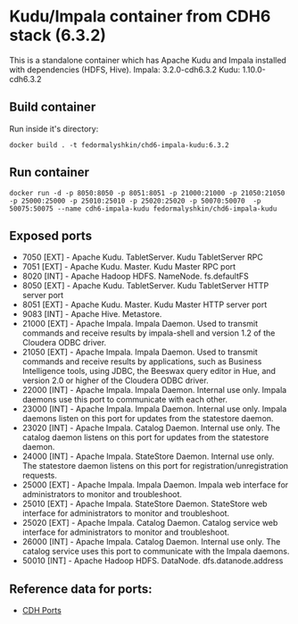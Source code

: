 # Kudu/Impala container from CDH6 stack (6.3.2)

This is a standalone container which has Apache Kudu and Impala installed with dependencies (HDFS, Hive).
Impala: 3.2.0-cdh6.3.2
Kudu: 1.10.0-cdh6.3.2

## Build container

Run inside it's directory:
```shell
docker build . -t fedormalyshkin/chd6-impala-kudu:6.3.2
```

## Run container

```shell
docker run -d -p 8050:8050 -p 8051:8051 -p 21000:21000 -p 21050:21050 -p 25000:25000 -p 25010:25010 -p 25020:25020 -p 50070:50070  -p 50075:50075 --name cdh6-impala-kudu fedormalyshkin/chd6-impala-kudu
```

## Exposed ports

* 7050 [EXT] - Apache Kudu. TabletServer. Kudu TabletServer RPC 
* 7051 [EXT] - Apache Kudu. Master. Kudu Master RPC port
* 8020 [INT] - Apache Hadoop HDFS. NameNode. fs.defaultFS
* 8050 [EXT] - Apache Kudu. TabletServer. Kudu TabletServer HTTP server port
* 8051 [EXT] - Apache Kudu. Master. Kudu Master HTTP server port
* 9083 [INT] - Apache Hive. Metastore. 
* 21000 [EXT] - Apache Impala. Impala Daemon. Used to transmit commands and receive results by impala-shell and version 1.2 of the Cloudera ODBC driver.
* 21050 [EXT] - Apache Impala. Impala Daemon. Used to transmit commands and receive results by applications, such as Business Intelligence tools, using JDBC, the Beeswax query editor in Hue, and version 2.0 or higher of the Cloudera ODBC driver.
* 22000 [INT] - Apache Impala. Impala Daemon. Internal use only. Impala daemons use this port to communicate with each other.
* 23000 [INT] - Apache Impala. Impala Daemon. Internal use only. Impala daemons listen on this port for updates from the statestore daemon.
* 23020 [INT] - Apache Impala. Catalog Daemon. Internal use only. The catalog daemon listens on this port for updates from the statestore daemon. 
* 24000 [INT] - Apache Impala. StateStore Daemon. Internal use only. The statestore daemon listens on this port for registration/unregistration requests.
* 25000 [EXT] - Apache Impala. Impala Daemon. Impala web interface for administrators to monitor and troubleshoot.
* 25010 [EXT] - Apache Impala. StateStore Daemon. StateStore web interface for administrators to monitor and troubleshoot. 
* 25020 [EXT] - Apache Impala. Catalog Daemon. Catalog service web interface for administrators to monitor and troubleshoot.
* 26000 [INT] - Apache Impala. Catalog Daemon. Internal use only. The catalog service uses this port to communicate with the Impala daemons.
* 50010 [INT] - Apache Hadoop HDFS. DataNode. dfs.datanode.address

## Reference data for ports:

* [CDH Ports](https://docs.cloudera.com/documentation/enterprise/latest/topics/cm_ig_ports.html)

